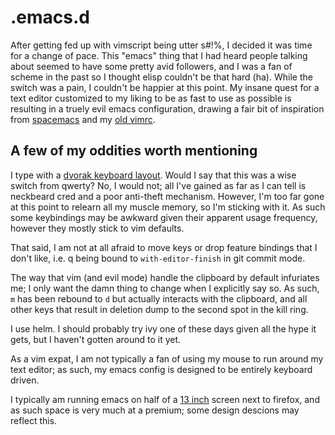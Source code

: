 # .emacs.d
After getting fed up with vimscript being utter s#!%, I decided it was time for a change of pace. This "emacs" thing that I had heard people talking about seemed to have some pretty avid followers, and I was a fan of scheme in the past so I thought elisp couldn't be that hard (ha). While the switch was a pain, I couldn't be happier at this point. My insane quest for a text editor customized to my liking to be as fast to use as possible is resulting in a truely evil emacs configuration, drawing a fair bit of inspiration from [spacemacs](http://www.spacemacs.org) and my [old vimrc](https://github.com/YourFin/dotfiles/blob/master/.vimrc). 

## A few of my oddities worth mentioning
I type with a [dvorak keyboard layout](https://www.google.com/search?q=dvorak+keyboard). Would I say that this was a wise switch from qwerty? No, I would not; all I've gained as far as I can tell is neckbeard cred and a poor anti-theft mechanism. However, I'm too far gone at this point to relearn all my muscle memory, so I'm sticking with it. As such some keybindings may be awkward given their apparent usage frequency, however they mostly stick to vim defaults.

That said, I am not at all afraid to move keys or drop feature bindings that I don't like, i.e. q being bound to `with-editor-finish` in git commit mode.

The way that vim (and evil mode) handle the clipboard by default infuriates me; I only want the damn thing to change when I explicitly say so. As such, `m` has been rebound to `d` but actually interacts with the clipboard, and all other keys that result in deletion dump to the second spot in the kill ring. 

I use helm. I should probably try ivy one of these days given all the hype it gets, but I haven't gotten around to it yet.

As a vim expat, I am not typically a fan of using my mouse to run around my text editor; as such, my emacs config is designed to be entirely keyboard driven.


I typically am running emacs on half of a [13 inch](https://www.notebookcheck.net/Dell-XPS-13-9350-InfinityEdge-Ultrabook-Review.153376.0.html) screen next to firefox, and as such space is very much at a premium; some design descions may reflect this. 
